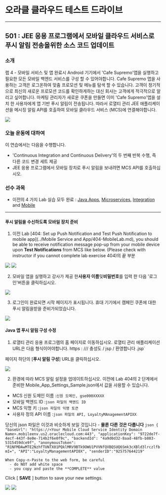 # 오라클 클라우드 테스트 드라이브 #
-----
## 501 : JEE 응용 프로그램에서 모바일 클라우드 서비스로 푸시 알림 전송을위한 소스 코드 업데이트 ##


### 소개 ###
랩 4 - 모바일 서비스 및 앱 완료시 Android 기기에서 &#39;Cafe Supremo&#39;앱을 실행하고 필요한 모든 모바일 백엔드 서비스를 구성 할 수 있어야합니다. Cafe Supremo 앱을 사용하는 고객은 로그온하여 맞춤 프로모션 및 메뉴를 탐색 할 수 있습니다. 고객이 정기적으로 최신의 새로운 프로모션 코드를 확인하게하는 대신 회사는 고객에게 적극적으로 알리고 싶어합니다. 마케팅 관리자가 새로운 쿠폰을 만들면 이미 &#39;Cafe Supremo&#39;앱을 설치 한 사용자에게 앱 기반 푸시 알림이 전송됩니다. 따라서 로열티 관리 JEE 애플리케이션을 메시징 알림 API를 호출하여 모바일 클라우드 서비스 (MCS)에 연결해야합니다. 

![](images/501/final.scope.work.png)


### 오늘 운동에 대하여 ###
이 연습에서는 다음을 수행합니다. 
- &#39;Continuous Integration and Continuous Delivery&#39;의 두 번째 반복 수행, 즉 다른 코드 변경 세트 제공 
- JEE 응용 프로그램에서 모바일 장치로 푸시 알림을 보내려면 MCS API를 호출하십시오. 

### 선수 과목 ###

+ 이전의 4 가지 Lab 실습 모두 완료 : [Java Apps](../Java%20Apps/README.md), [Microservices](../Microservices/README.md), [Integration](../Integrations/README.md) and [Mobile](Mobile%20Service%20and%20App/README.md) 


----


#### 푸시 알림을 수신하도록 모바일 장치 준비 

1. 이전 Lab [404: Set up Push Notification and Test Push Notification to mobile app](../Mobile Service and App/404-MobileLab.md), you should be able to receive notification message pop-up from your mobile device upon **Test Notifications** from MCS like below. (Please check with instructor if you cannot complete lab exercise 404)의 끝 부분 

![](../common/images/mobile/401-MCS_Notification_Result.png)
![](../common/images/mobile/401-MobileApp_Notification_Result.png)


2. 모바일 앱을 실행하고 강사가 제공 한**사용자 이름**및**비밀번호**를 입력 한 다음 &#39;로그인&#39;버튼을 클릭하십시오. 

![](images/501/09.mobile.login.png)


3. 로그인이 완료되면 시작 페이지가 표시됩니다. 휴대 기기에서 캠페인 쿠폰에 대한 푸시 알림을받을 준비가되었습니다. 

![](images/501/10.mobile.welcome.png)


#### Java 앱 푸시 알림 구성 수정 

1. 로열티 관리 응용 프로그램의 홈 페이지로 이동하십시오. 로열티 관리 애플리케이션 URL은 다음 형식이어야합니다. https : //**<JCS WLS instance IP Adress>**/ 충성도 / jsp / 환영합니다 .jsp` 

페이지 하단의 [**푸시 알림 구성**] URL을 클릭하십시오. 

![](images/501/101.javaapp.png)


2. 환경에 따라 MCS 알림 설정을 업데이트하십시오. 이전에 Lab 404의 2 단계에서 준비한 Mobile_App_Settings_Sample.json에서 값을 사용할 수 있습니다. 
- MCS 신원 도메인 이름 :`신원 도메인, gse000XXXXX` 
- 모바일 백엔드 ID :`json 파일의 백엔드 ID` 
- MCS 익명 키 :`json 파일의 익명 토큰` 
- 사용자 정의 API 이름 :`json 파일의 API, LoyaltyMAnagementAPIXX` 

당신의 json 파일은 이것과 비슷하게 보일 것입니다 - **물론 다른 것은 다릅니다**
    ```json
    {
          "baseUrl": "https://<Your Mobile Cloud Service Identity Domain Name>.mobileenv.us2.oraclecloud.com:443",
          "applicationKey": "9722de7f-4ecf-443f-8e0e-714b2f6e0f9c",
          "backendId": "4a9d0d32-8aad-48fb-b803-5315459dce9f",
          "anonymousToken":  "R1NFMDAwMTE2NzhfTUNTX01PQklMRV9BTk9OWU1PVVNfQVBQSUQ6Smk3cXBld3lrczlfbmI=",
          "API":"LoyaltyManagementAPI0X",
          "senderID":"925757644219"
    ```

    When Copy-n-Paste to the web form, be careful
      - do NOT add white space   
      - you copy and paste the **COMPLETE** value     
  Click [ **SAVE** ] button to save your new settings.

![](images/501/102.settings.png)
![](images/501/103.save.png)
